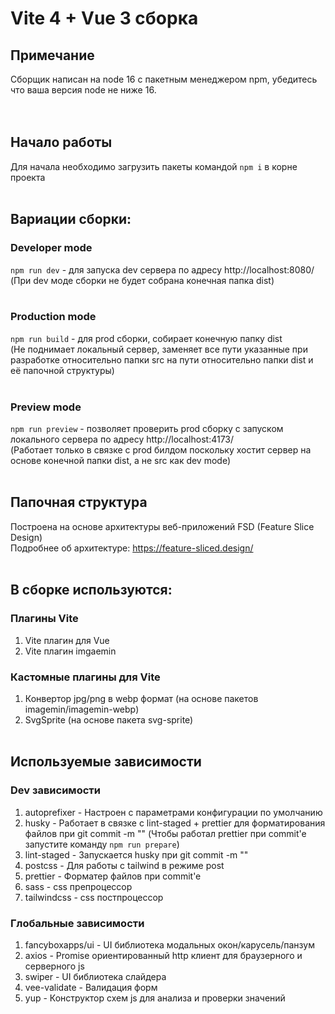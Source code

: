 # Vite 4 + Vue 3 сборка

## Примечание 
Сборщик написан на node 16 с пакетным менеджером npm, убедитесь что ваша версия node не ниже 16.<br>
<br><br>

## Начало работы
Для начала необходимо загрузить пакеты командой `npm i` в корне проекта <br><br>
## Вариации сборки: <br>
### Developer mode
`npm run dev` - для запуска dev сервера по адресу http://localhost:8080/ <br>
(При dev моде сборки не будет собрана конечная папка dist)<br><br>
### Production mode
`npm run build` - для prod сборки, собирает конечную папку dist <br>
(Не поднимает локальный сервер, заменяет все пути указанные при разработке относительно папки src на пути относительно папки dist и её папочной структуры)<br><br>
### Preview mode
`npm run preview` - позволяет проверить prod сборку с запуском локального сервера по адресу http://localhost:4173/<br>
(Работает только в связке с prod билдом поскольку хостит сервер на основе конечной папки dist, а не src как dev mode)<br><br>

## Папочная структура <br>
Построена на основе архитектуры веб-приложений FSD (Feature Slice Design)<br>
Подробнее об архитектуре: https://feature-sliced.design/ <br><br>

## В сборке используются: 
### Плагины Vite
1) Vite плагин для Vue
2) Vite плагин imgaemin <br>
### Кастомные плагины для Vite
1) Конвертор jpg/png в webp формат (на основе пакетов imagemin/imagemin-webp)
2) SvgSprite (на основе пакета svg-sprite)<br><br>

## Используемые зависимости
### Dev зависимости
1) autoprefixer - Настроен с параметрами конфигурации по умолчанию
2) husky - Работает в связке с lint-staged + prettier для форматирования файлов при git commit -m "" (Чтобы работал prettier при commit'e запустите команду `npm run prepare`)
3) lint-staged - Запускается husky при git commit -m ""
4) postcss - Для работы с tailwind в режиме post
5) prettier - Форматер файлов при commit'e
6) sass - css препроцессор
7) tailwindcss - css постпроцессор<br>
### Глобальные зависимости
1) fancyboxapps/ui - UI библиотека модальных окон/карусель/панзум
2) axios - Promise ориентированный http клиент для браузерного и серверного js
3) swiper - UI библиотека слайдера
4) vee-validate - Валидация форм
5) yup - Конструктор схем js для анализа и проверки значений